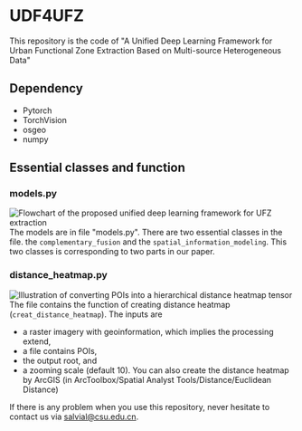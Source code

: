 # UDF4UFZ
This repository is the code of "A Unified Deep Learning Framework for Urban Functional Zone Extraction Based on Multi-source Heterogeneous Data"

## Dependency
- Pytorch
- TorchVision
- osgeo
- numpy

## Essential classes and function

### models.py
![Flowchart of the proposed unified deep learning framework for UFZ extraction](https://github.com/SalviaL/UDF4UFZ/blob/main/figures/fig_framework.png)
The models are in file "models.py". There are two essential classes in the file. the `complementary_fusion` and the `spatial_information_modeling`.
This two classes is corresponding to two parts in our paper.

### distance_heatmap.py
![Illustration of converting POIs into a hierarchical distance heatmap tensor](https://github.com/SalviaL/UDF4UFZ/blob/main/figures/fig_h_map.png)
The file contains the function of creating distance heatmap (`creat_distance_heatmap`). The inputs are
- a raster imagery with geoinformation, which implies the processing extend,
- a file contains POIs,
- the output root, and
- a zooming scale (default 10).
You can also create the distance heatmap by ArcGIS (in ArcToolbox/Spatial Analyst Tools/Distance/Euclidean Distance)

If there is any problem when you use this repository, never hesitate to contact us via salvial@csu.edu.cn.
